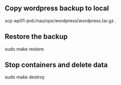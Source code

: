 
## Copy wordpress backup to local
scp wp01-prd:/nau/ops/wordpress/wordpress.tar.gz .

## Restore the backup
sudo make restore

## Stop containers and delete data
sudo make destroy 


